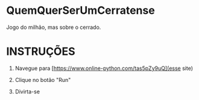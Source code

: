 # QuemQuerSerUmCerratense
Jogo do milhão, mas sobre o cerrado.


# INSTRUÇÕES
1. Navegue para [https://www.online-python.com/tas5pZy9uQ](esse site)

2. Clique no botão "Run"
3. Divirta-se
